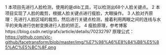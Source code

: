 1 本项目先进行人脸检测，使用的是dlib工具，可以检测出68个人脸关键点。
2 本项目实现了人脸的裁剪，根据人脸关键点进行瘦脸，大眼操作。
3 人脸对齐原理：先进行人脸区域的裁剪，然后进行关键点检测，接着利用两眼之间的连线与水平的夹角进行仿射变换进行人脸的矫正。
4 瘦脸原理，参考博客https://blog.csdn.net/grafx/article/details/70232797
原理公式：https://github.com/xlc-github/facetransform/blob/master/img/%E7%98%A6%E8%84%B8%E5%85%AC%E5%BC%8F.png
